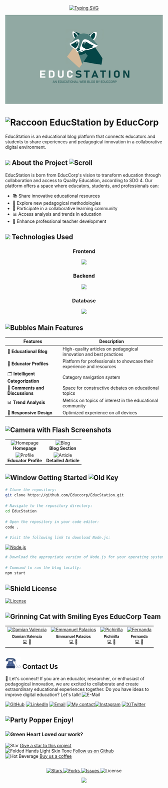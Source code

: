 <div align="center">
<a href="https://git.io/typing-svg"><img src="https://readme-typing-svg.herokuapp.com?font=Source+Code+Pro&weight=700&duration=2000&pause=1000&color=d2b99a&width=435&lines=%F0%9F%8E%93+Educational+Blog+Platform+%F0%9F%93%9A;%F0%9F%8C%B1+Pedagogical+Innovation+%F0%9F%92%A1;%F0%9F%91%A8%E2%80%8D%F0%9F%8F%AB+Educators+Community+%F0%9F%91%A9%E2%80%8D%F0%9F%8F%AB;%F0%9F%92%BB+Digital+Educational+Resources+%F0%9F%93%B1;%F0%9F%93%88+Teacher+Professional+Development+%F0%9F%8E%AF" alt="Typing SVG" /></a>
</div>

![EducStation Banner](public/assets/images/Cartula_Blog.png)
# <img src="https://raw.githubusercontent.com/Tarikul-Islam-Anik/Animated-Fluent-Emojis/master/Emojis/Animals/Raccoon.png" alt="Raccoon" width="55" height="55" /> EducStation by EducCorp


EducStation is an educational blog platform that connects educators and students to share experiences and pedagogical innovation in a collaborative digital environment.

##

## <img src="https://media.giphy.com/media/VgCDAzcKvsR6OM0uWg/giphy.gif" width="40"> About the Project <img src="https://raw.githubusercontent.com/Tarikul-Islam-Anik/Animated-Fluent-Emojis/master/Emojis/Objects/Scroll.png" alt="Scroll" width="25" height="25" />


EducStation is born from EducCorp's vision to transform education through collaboration and access to Quality Education, according to SDG 4. Our platform offers a space where educators, students, and professionals can:

- 📚 Share innovative educational resources
- 🧠 Explore new pedagogical methodologies
- 🌱 Participate in a collaborative learning community
- 📊 Access analysis and trends in education
- 🚀 Enhance professional teacher development

##

## <p align="left"><img src="https://media.giphy.com/media/trN83pDD8yRDHBGfl3/giphy.gif" width="40" /> Technologies Used</p> 


### <p align="center">Frontend</p>
<p align="center">
  <a href="">
    <img src="https://skillicons.dev/icons?i=react,html,css,js" />
  </a>
</p>


### <p align="center">Backend</p>
<p align="center">
  <a href="">
    <img src="https://skillicons.dev/icons?i=python,django,nodejs" />
  </a>
</p>

### <p align="center">Database</p>
<p align="center">
  <a href="">
    <img src="https://skillicons.dev/icons?i=mysql" />
  </a>
</p>



## <img src="https://raw.githubusercontent.com/Tarikul-Islam-Anik/Animated-Fluent-Emojis/master/Emojis/Symbols/Bubbles.png" alt="Bubbles" width="25" height="25" /> Main Features

|  Features  | Description |
| --- | --- |
| 📝 **Educational Blog** | High-quality articles on pedagogical innovation and best practices |
| 👥 **Educator Profiles** | Platform for professionals to showcase their experience and resources |
| 🗂️ **Intelligent Categorization** | Category navigation system |
| 💬 **Comments and Discussions** | Space for constructive debates on educational topics |
| 📊 **Trend Analysis** | Metrics on topics of interest in the educational community |
| 📱 **Responsive Design** | Optimized experience on all devices |

##

## <img src="https://raw.githubusercontent.com/Tarikul-Islam-Anik/Animated-Fluent-Emojis/master/Emojis/Objects/Camera%20with%20Flash.png" alt="Camera with Flash" width="25" height="25" /> Screenshots

<table>
  <tr>
    <td align="center"><img src="https://github.com/Educcorp/EducStation/blob/main/public/assets/images/screenshot1.png" alt="Homepage" width="300"/><br /><b>Homepage</b></td>
    <td align="center"><img src="https://github.com/Educcorp/EducStation/blob/main/public/assets/images/screenshot2.png" alt="Blog" width="300"/><br /><b>Blog Section</b></td>
  </tr>
  <tr>
    <td align="center"><img src="https://github.com/Educcorp/EducStation/blob/main/public/assets/images/screenshot3.png" alt="Profile" width="300"/><br /><b>Educator Profile</b></td>
    <td align="center"><img src="https://github.com/Educcorp/EducStation/blob/main/public/assets/images/screenshot4.png" alt="Article" width="300"/><br /><b>Detailed Article</b></td>
  </tr>
</table>



## <img src="https://raw.githubusercontent.com/Tarikul-Islam-Anik/Animated-Fluent-Emojis/master/Emojis/Objects/Window.png" alt="Window" width="25" height="25" /> Getting Started  <img src="https://raw.githubusercontent.com/Tarikul-Islam-Anik/Animated-Fluent-Emojis/master/Emojis/Objects/Old%20Key.png" alt="Old Key" width="25" height="25" />

```bash
# Clone the repository:
git clone https://github.com/Educcorp/EducStation.git

# Navigate to the repository directory:
cd EducStation

# Open the repository in your code editor:
code .

# Visit the following link to download Node.js:
```
[![Node.js](https://img.shields.io/badge/Node.js-Download-0b4444?style=plastic&logo=star&color=0b4444&labelColor=91a8a4)](https://nodejs.org/en/download)

```python 
# Download the appropriate version of Node.js for your operating system and then restart your computer.
 
# Command to run the blog locally:
npm start
```


## <img src="https://raw.githubusercontent.com/Tarikul-Islam-Anik/Animated-Fluent-Emojis/master/Emojis/Objects/Shield.png" alt="Shield" width="25" height="25" /> License
  [![License](https://img.shields.io/github/license/Educcorp/EducStation?style=plastic&logo=license&color=0b4444&labelColor=91a8a4)](https://github.com/Educcorp/EducStation/blob/main/LICENSE)

##

## <img src="https://raw.githubusercontent.com/Tarikul-Islam-Anik/Animated-Fluent-Emojis/master/Emojis/Smilies/Grinning%20Cat%20with%20Smiling%20Eyes.png" alt="Grinning Cat with Smiling Eyes" width="25" height="25" />  EducCorp Team 
<table>
  <tr>
    <td align="center">
      <a href="https://github.com/Dami-Val">
        <img src="https://github.com/Dami-Val.png" width="100px;" alt="Damian Valencia"/>
        <br />
        <sub><b>Damian Valencia</b></sub>
      </a>
      <br />
      <a href="#" title="Code">💻</a>
      <a href="#" title="Design">🎨</a>
    </td>
    <td align="center">
      <a href="https://github.com/Emma-Pal">
        <img src="https://github.com/Emma-Pal.png" width="100px;" alt="Emmanuel Palacios"/>
        <br />
        <sub><b>Emmanuel Palacios</b></sub>
      </a>
      <br />
      <a href="#" title="Code">💻</a>
      <a href="#" title="Design">🎨</a>
    </td>
    <td align="center">
      <a href="https://github.com/YoselinRs">
        <img src="https://github.com/YoselinRs.png" width="100px;" alt="Pichirilla"/>
        <br />
        <sub><b>Pichirilla</b></sub>
      </a>
      <br />
      <a href="#" title="Code">💻</a>
      <a href="#" title="Design">🎨</a>
    </td>
    <td align="center">
      <a href="https://github.com/Fer463-web">
        <img src="https://github.com/Fer465-web.png" width="100px;" alt="Fernanda"/>
        <br />
        <sub><b>Fernanda</b></sub>
      </a>
      <br />
      <a href="#" title="Code">💻</a>
      <a href="#" title="Design">🎨</a>
    </td>
    <!-- Add more team members as needed -->
  </tr>
</table>

##

## <img src="public/assets/images/Animation - 1739245728068.gif" alt="Animation GIF" style="width: 50px;">  Contact Us
📢 Let's connect! If you are an educator, researcher, or enthusiast of pedagogical innovation, we are excited to collaborate and create extraordinary educational experiences together. Do you have ideas to improve digital education? Let's talk! <img src="https://raw.githubusercontent.com/Tarikul-Islam-Anik/Animated-Fluent-Emojis/master/Emojis/Objects/E-Mail.png" alt="E-Mail" width="25" height="25" />
<p align="center">
  
[![GitHub](https://img.shields.io/badge/-GitHub-010409?style=plastic&logo=github&logoColor=white)](https://github.com/Dami-Val)  [![LinkedIn](https://img.shields.io/badge/-LinkedIn-0a66c2?style=plastic&logo=in&logoColor=white)](https://linkedin.com/in/damian-valencia)  [![Email](https://img.shields.io/badge/-Email-c4211f?style=plastic&logo=gmail&logoColor=white)](mailto:damival.32@gmail.com)  [![My contact](https://img.shields.io/badge/-WhatsApp-36be49?style=plastic&logo=whatsapp&logoColor=white)](https://wa.me/523141741239)[![Instagram](https://img.shields.io/badge/-Instagram-e52765?style=plastic&logo=instagram&logoColor=white)](https://www.instagram.com/damival_/)  [![X/Twitter](https://img.shields.io/badge/-000000?style=plastic&logo=x&logoColor=white)](https://x.com/damival_)  

##


## <img class=" lazyloaded" src="https://github.com/Tarikul-Islam-Anik/Microsoft-Teams-Animated-Emojis/blob/master/Emojis/Activities/Party%20Popper.png?raw=true" alt="Party Popper" title="Party Popper" width="31" height="31"> Enjoy! 

### <img src="https://raw.githubusercontent.com/Tarikul-Islam-Anik/Microsoft-Teams-Animated-Emojis/master/Emojis/Smilies/Green%20Heart.png" alt="Green Heart" width="23" height="23" /> Loved our work?

<img src="https://raw.githubusercontent.com/Tarikul-Islam-Anik/Microsoft-Teams-Animated-Emojis/master/Emojis/Travel%20and%20places/Star.png" alt="Star" width="23" height="23" /> [Give a star to this project](https://github.com/Educcorp/EducStation)<br/>
<img src="https://raw.githubusercontent.com/Tarikul-Islam-Anik/Microsoft-Teams-Animated-Emojis/master/Emojis/Hand%20gestures/Folded%20Hands%20Light%20Skin%20Tone.png" alt="Folded Hands Light Skin Tone" width="25" height="25" /> [Follow us on Github](https://github.com/Educcorp)<br/>
<img src="https://raw.githubusercontent.com/Tarikul-Islam-Anik/Microsoft-Teams-Animated-Emojis/master/Emojis/Food/Hot%20Beverage.png" alt="Hot Beverage" width="23" height="23" /> [Buy us a coffee](https://ko-fi.com/oxyzen) 


##

<p align="center">
  <a href="https://github.com/Educcorp/EducStation/stargazers">
    <img src="https://img.shields.io/github/stars/Educcorp/EducStation?style=plastic&logo=star&color=0b4444&labelColor=91a8a4" alt="Stars" />
  </a>
  <a href="https://github.com/Educcorp/EducStation/network/members">
    <img src="https://img.shields.io/github/forks/Educcorp/EducStation?style=plastic&logo=fork&color=0b4444&labelColor=91a8a4" alt="Forks" />
  </a>
  <a href="https://github.com/Educcorp/EducStation/issues">
    <img src="https://img.shields.io/github/issues/Educcorp/EducStation?style=plastic&logo=issue&color=0b4444&labelColor=91a8a4" alt="Issues" />
  </a>
  <img src="https://img.shields.io/github/license/Educcorp/EducStation?style=plastic&logo=license&color=0b4444&labelColor=91a8a4" alt="License" />
</p>


</p>

<div align="center">
  <img src="https://capsule-render.vercel.app/api?type=waving&color=91a8a4&height=120&section=footer&text=EducStation&fontSize=30&fontColor=0b4444" />
</div>

